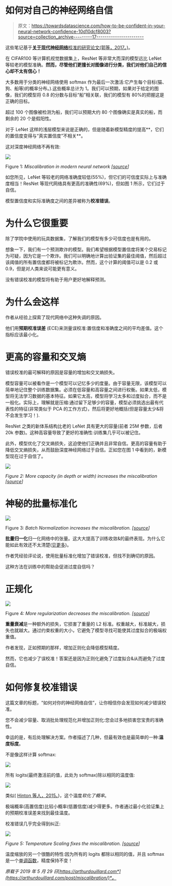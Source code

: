 # 如何对自己的神经网络自信

> 原文：<https://towardsdatascience.com/how-to-be-confident-in-your-neural-network-confidence-10d10dcf8003?source=collection_archive---------17----------------------->

这些笔记基于[**关于现代神经网络**校准的研究论文(郭等，2017。)](https://arxiv.org/abs/1706.04599)。

在 CIFAR100 等计算机视觉数据集上，ResNet 等非常大而深的模型远比 LeNet 等较老的模型准确。**然而，尽管他们更擅长对图像进行分类，我们对他们自己的信心却不太有信心！**

大多数用于分类的神经网络使用 softmax 作为最后一次激活:它产生每个目标(猫、狗、船等)的概率分布。).这些概率总计为 1。我们可以预期，如果对于给定的图像，我们的模型将 0.8 的分数与目标“船”相关联，我们的模型有 80%的把握这是正确的目标。

超过 100 个图像被检测为船，我们可以预期大约 80 个图像确实是真实的船，而剩余的 20 个是假阳性。

对于 LeNet 这样的浅层模型来说是正确的，但是随着新模型精度的提高**，它们的置信度变得与“真实置信度”不相关**。

这对深度神经网络不再有效:

![](img/a2e6917d088d770712af75ce7c41ae13.png)

Figure 1: *Miscalibration in modern neural network [*[*source*](https://arxiv.org/abs/1706.04599)*]*

如您所见，LeNet 等较老的网络准确度较低(55%)，但它们的可信度实际上与准确度相当！ResNet 等现代网络具有更高的准确性(69%)，但如图 1 所示，它们过于自信。

模型置信度和实际准确度之间的差异被称为**校准错误**。

# 为什么它很重要

除了学院中使用的玩具数据集，了解我们的模型有多少可信度也是有用的。

想象一下，我们有一个预测欺诈的模型。我们希望根据模型置信度将某个交易标记为可疑，因为它是一个欺诈。我们可以明确地计算出验证集的最佳阈值，然后超过该阈值的所有置信度都将被标记为欺诈。然而，这个计算的阈值可以是 0.2 或 0.9，但是对人类来说可能更有意义。

没有错误校准的模型将有助于用户更好地解释预测。

# 为什么会这样

作者从经验上探索了现代网络中这种失调的原因。

他们用**预期校准误差** (ECE)来测量误校准:置信度和准确度之间的平均差值。这个指标应该最小化。

# 更高的容量和交叉熵

错误校准的最可解释的原因是容量的增加和交叉熵损失。

模型容量可以被看作是一个模型可以记忆多少的度量。由于容量无限，该模型可以简单地记住整个训练数据集。必须在低容量和高容量之间进行权衡。如果太低，模型将无法学习数据的基本特征。如果它太高，模型将学习太多和过度拟合，而不是一般化。实际上，理解就是压缩:通过留下足够少的容量，模型必须挑选出最有代表性的特征(非常类似于 PCA 的工作方式)，然后将更好地概括(但是容量太少&将不会发生学习！).

ResNet 之类的新体系结构比老的 LeNet 具有更大的容量(前者 25M 参数，后者 20k 参数)。这种高容量导致了更好的准确性:训练集几乎可以被记住。

此外，模型优化了交叉熵损失，这迫使他们正确并且非常自信。更高的容量有助于降低交叉熵损失，从而鼓励深度神经网络过于自信。正如您在图 1 中看到的，新模型现在过于自信了。

![](img/4d41446cd186b16deeb6e2547e0d0afd.png)

*Figure 2: More capacity (in depth or width) increases the miscalibration [*[*source*](https://arxiv.org/abs/1706.04599)*]*

# 神秘的批量标准化

![](img/d24e3afa48ff9f573df8612a29db3696.png)

Figure 3: *Batch Normalization increases the miscalibration. [*[*source*](https://arxiv.org/abs/1706.04599)*]*

**批量归一化**归一化网络中的张量。这大大提高了训练收敛&的最终表现。为什么它能如此有效还不太清楚([见更多](https://arthurdouillard.com/posts/normalization))。

作者凭经验评论说，使用批量标准化增加了错误校准，但找不到确切的原因。

这种方法在训练中的帮助会促进过度自信吗？

# 正规化

![](img/d59e2e9e2671a2333adb91d75847dbdd.png)

Figure 4: *More regularization decreases the miscalibration. [*[*source*](https://arxiv.org/abs/1706.04599)*]*

**重量衰减**是一种额外的损失，它损害了重量的 L2 标准。权重越大，标准越大，损失也就越大。通过约束权重的大小，它避免了模型寻找可能使其过度拟合的极端权重值。

作者发现，正如预期的那样，增加正则化会降低模型精度。

然而，它也减少了误校准！答案还是因为正则化避免了过度拟合&从而避免了过度自信。

# 如何修复校准错误

这篇文章的标题，“如何对你的神经网络自信”，让你相信你会发现如何减少错误校准。

您不会减少容量、取消批处理规范化并增加正则化:您会过多地损害您宝贵的准确性。

幸运的是，有后处理解决方案。作者描述了几种，但最有效也是最简单的一种:**温度标度**。

不是像这样计算 softmax:

![](img/c6de61febcebc7c75c687b23cd97443b.png)

所有 logits(最终激活前的值，此处为 softmax)除以相同的温度值:

![](img/71828a0aaa847c4308ba126143e33697.png)

类似( [Hinton 等人，2015。](https://arxiv.org/abs/1503.02531))，这个温度*软化了概率*。

极端概率(高置信度)比较小概率(低置信度)减少得更多。作者通过最小化验证集上的预期校准误差来找到最佳温度。

校准错误几乎完全得到纠正:

![](img/df70cd424b10dfae35771da0e6038295.png)

*Figure 5: Temperature Scaling fixes the miscalibration. [*[*source*](https://arxiv.org/abs/1706.04599)*]*

温度缩放的另一个很酷的特性:因为所有的 logits 都除以相同的值，并且 softmax 是一个[单调函数](https://en.wikipedia.org/wiki/Monotonic_function)，精度保持不变！

*原载于 2019 年 5 月 29 日*[*https://arthurdouillard.com*](https://arthurdouillard.com/post/miscalibration/)*。*